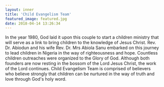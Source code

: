 ```yaml
---
layout: inner
title: 'Child Evangelism Team'
featured_image: featured.jpg
date: 2018-04-14 13:26:34
---
```



In the year 1980, God laid it upon this couple to start a children ministry that will serve as a link to bring children to the knowledge of Jesus Christ. Rev. Dr. Abiodun and his wife Rev. Dr. Mrs Abiola Sanu embarked on this journey to lead children in Nigeria in the way of righteousness and hope. Countless children outreaches were organized to the Glory of God. Although both founders are now resting in the bossom of the Lord Jesus Christ, the work of the Lord continues. Child Evangelism Team is comprised of believers who believe strongly that children can be nurtured in the way of truth and love through God's holy word.


